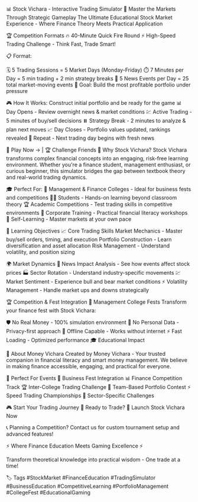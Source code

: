 📊 Stock Vichara - Interactive Trading Simulator
🎯 Master the Markets Through Strategic Gameplay
The Ultimate Educational Stock Market Experience - Where Finance Theory Meets Practical Application

🏆 Competition Formats
🔥 40-Minute Quick Fire Round
⚡ High-Speed Trading Challenge - Think Fast, Trade Smart!

📋 Format:

🗓️ 5 Trading Sessions = 5 Market Days (Monday-Friday)
⏱️ 7 Minutes per Day = 5 min trading + 2 min strategy breaks
📰 5 News Events per Day = 25 total market-moving events
🎯 Goal: Build the most profitable portfolio under pressure

🎮 How It Works:
Construct initial portfolio and be ready for the game
📊 Day Opens - Review overnight news & market conditions
💹 Active Trading - 5 minutes of buy/sell decisions
⏸️ Strategy Break - 2 minutes to analyze & plan next moves
📈 Day Closes - Portfolio values updated, rankings revealed
🔄 Repeat - Next trading day begins with fresh news

🚀 Play Now → | 🏆 Challenge Friends
🌟 Why Stock Vichara?
Stock Vichara transforms complex financial concepts into an engaging, risk-free learning environment. Whether you're a finance student, management enthusiast, or curious beginner, this simulator bridges the gap between textbook theory and real-world trading dynamics.

🎓 Perfect For:
🏫 Management & Finance Colleges - Ideal for business fests and competitions
👨‍🎓 Students - Hands-on learning beyond classroom theory
🏆 Academic Competitions - Test trading skills in competitive environments
💼 Corporate Training - Practical financial literacy workshops
🧠 Self-Learning - Master markets at your own pace

🎯 Learning Objectives
📈 Core Trading Skills
Market Mechanics - Master buy/sell orders, timing, and execution
Portfolio Construction - Learn diversification and asset allocation
Risk Management - Understand volatility,  and position sizing

🌍 Market Dynamics
📰 News Impact Analysis - See how events affect stock prices
🏭 Sector Rotation - Understand industry-specific movements
💹 Market Sentiment - Experience bull and bear market conditions
⚡ Volatility Management - Handle market ups and downs strategically


🏆 Competition & Fest Integration
🎪 Management College Fests
Transform your finance fest with Stock Vichara:


🛡️ No Real Money - 100% simulation environment
🔐 No Personal Data - Privacy-first approach
📱 Offline Capable - Works without internet
⚡ Fast Loading - Optimized performance
🎓 Educational Impact

🌟 About Money Vichara
Created by Money Vichara - Your trusted companion in financial literacy and smart money management. We believe in making finance accessible, engaging, and practical for everyone.

🤝 Perfect For Events
🎪 Business Fest Integration
📊 Finance Competition Track
🏆 Inter-College Trading Challenge
👥 Team-Based Portfolio Contest
⚡ Speed Trading Championships
🎯 Sector-Specific Challenges


🎮 Start Your Trading Journey
🚀 Ready to Trade?
🎯 Launch Stock Vichara Now

📞 Planning a Competition?
Contact us for custom tournament setup and advanced features!

⚡ Where Finance Education Meets Gaming Excellence ⚡

Transform theoretical knowledge into practical wisdom - One trade at a time!

🏷️ Tags
#StockMarket #FinanceEducation #TradingSimulator #BusinessEducation #CompetitiveLearning #PortfolioManagement #CollegeFest #EducationalGaming

